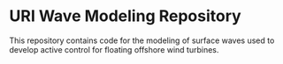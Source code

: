 # URI Wave Modeling Repository

This repository contains code for the modeling of surface waves used to develop active control for floating offshore wind turbines. 
